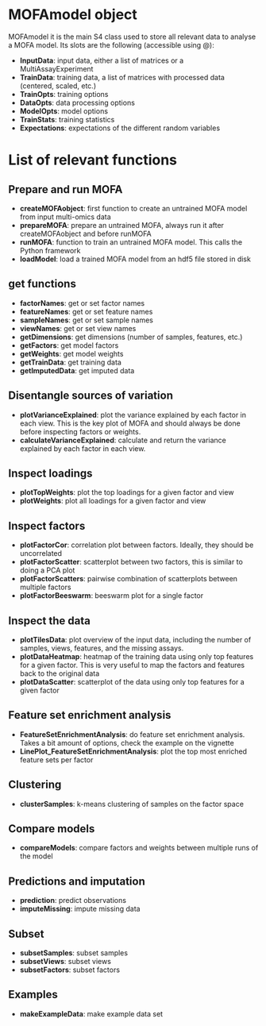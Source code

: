 # MOFAmodel object
MOFAmodel it is the main S4 class used to store all relevant data to analyse a MOFA model. Its slots are the following (accessible using @):
* **InputData**: input data, either a list of matrices or a MultiAssayExperiment
* **TrainData**: training data, a list of matrices with processed data (centered, scaled, etc.)
* **TrainOpts**: training options
* **DataOpts**: data processing options
* **ModelOpts**: model options
* **TrainStats**: training statistics
* **Expectations**: expectations of the different random variables

# List of relevant functions

## Prepare and run MOFA
* **createMOFAobject**: first function to create an untrained MOFA model from input multi-omics data  
* **prepareMOFA**: prepare an untrained MOFA, always run it after createMOFAobject and before runMOFA  
* **runMOFA**: function to train an untrained MOFA model. This calls the Python framework  
* **loadModel**: load a trained MOFA model from an hdf5 file stored in disk  

## get functions
* **factorNames**: get or set factor names  
* **featureNames**: get or set feature names  
* **sampleNames**: get or set sample names  
* **viewNames**: get or set view names  
* **getDimensions**: get dimensions (number of samples, features, etc.)  
* **getFactors**: get model factors  
* **getWeights**: get model weights  
* **getTrainData**: get training data  
* **getImputedData**: get imputed data  

## Disentangle sources of variation
* **plotVarianceExplained**: plot the variance explained by each factor in each view. This is the key plot of MOFA and should always be done before inspecting factors or weights.
* **calculateVarianceExplained**: calculate and return the variance explained by each factor in each view.

## Inspect loadings
* **plotTopWeights**: plot the top loadings for a given factor and view  
* **plotWeights**: plot all loadings for a given factor and view  

## Inspect factors
* **plotFactorCor**: correlation plot between factors. Ideally, they should be uncorrelated  
* **plotFactorScatter**: scatterplot between two factors, this is similar to doing a PCA plot  
* **plotFactorScatters**: pairwise combination of scatterplots between multiple factors  
* **plotFactorBeeswarm**: beeswarm plot for a single factor  

## Inspect the data
* **plotTilesData**: plot overview of the input data, including the number of samples, views, features, and the missing assays.
* **plotDataHeatmap**: heatmap of the training data using only top features for a given factor. This is very useful to map the factors and features back to the original data  
* **plotDataScatter**: scatterplot of the data using only top features for a given factor  

## Feature set enrichment analysis
* **FeatureSetEnrichmentAnalysis**: do feature set enrichment analysis. Takes a bit amount of options, check the example on the vignette  
* **LinePlot_FeatureSetEnrichmentAnalysis**: plot the top most enriched feature sets per factor  

## Clustering
* **clusterSamples**: k-means clustering of samples on the factor space

## Compare models
* **compareModels**: compare factors and weights between multiple runs of the model  

## Predictions and imputation
* **prediction**: predict observations
* **imputeMissing**: impute missing data

## Subset
* **subsetSamples**: subset samples
* **subsetViews**:  subset views
* **subsetFactors**: subset factors
## Examples
* **makeExampleData**: make example data set




